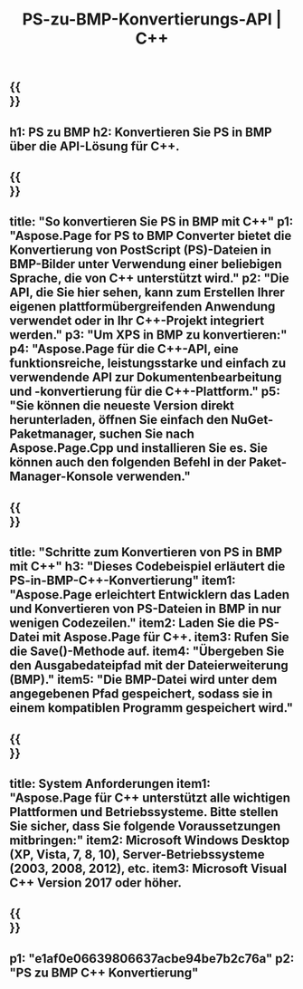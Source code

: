 ﻿---
translation: true
template: /_templates/_conversion-child-cpp.md
title: PS-zu-BMP-Konvertierungs-API | C++
url: /cpp/conversion/ps-to-bmp/
description: PS-zu-BMP-Konvertierung bereitgestellt von Aspose.Page für die C++-API-Lösung. Funktioniert in C++ Runtime Environment für Windows 32 Bit, Windows 64 Bit und Linux 64 Bit.
informat: PS
outformat: BMP
otherformats: XPS EPS
---

{{<section banner>}}
---
h1: PS zu BMP
h2: Konvertieren Sie PS in BMP über die API-Lösung für C++.
---

{{<section overview>}}
---
title: "So konvertieren Sie PS in BMP mit C++"
p1: "Aspose.Page for PS to BMP Converter bietet die Konvertierung von PostScript (PS)-Dateien in BMP-Bilder unter Verwendung einer beliebigen Sprache, die von C++ unterstützt wird."
p2: "Die API, die Sie hier sehen, kann zum Erstellen Ihrer eigenen plattformübergreifenden Anwendung verwendet oder in Ihr C++-Projekt integriert werden."
p3: "Um XPS in BMP zu konvertieren:"
p4: "Aspose.Page für die C++-API, eine funktionsreiche, leistungsstarke und einfach zu verwendende API zur Dokumentenbearbeitung und -konvertierung für die C++-Plattform."
p5: "Sie können die neueste Version direkt herunterladen, öffnen Sie einfach den NuGet-Paketmanager, suchen Sie nach Aspose.Page.Cpp und installieren Sie es. Sie können auch den folgenden Befehl in der Paket-Manager-Konsole verwenden."
---

{{<section feature1>}}
---
title: "Schritte zum Konvertieren von PS in BMP mit C++"
h3: "Dieses Codebeispiel erläutert die PS-in-BMP-C++-Konvertierung"
item1: "Aspose.Page erleichtert Entwicklern das Laden und Konvertieren von PS-Dateien in BMP in nur wenigen Codezeilen."
item2: Laden Sie die PS-Datei mit Aspose.Page für C++.
item3: Rufen Sie die Save()-Methode auf.
item4: "Übergeben Sie den Ausgabedateipfad mit der Dateierweiterung (BMP)."
item5: "Die BMP-Datei wird unter dem angegebenen Pfad gespeichert, sodass sie in einem kompatiblen Programm gespeichert wird."
---

{{<section feature2>}}
---
title: System Anforderungen
item1: "Aspose.Page für C++ unterstützt alle wichtigen Plattformen und Betriebssysteme. Bitte stellen Sie sicher, dass Sie folgende Voraussetzungen mitbringen:"
item2: Microsoft Windows Desktop (XP, Vista, 7, 8, 10), Server-Betriebssysteme (2003, 2008, 2012), etc.
item3: Microsoft Visual C++ Version 2017 oder höher.
---

{{<section gist>}}
---
p1: "e1af0e06639806637acbe94be7b2c76a"
p2: "PS zu BMP C++ Konvertierung"
---
